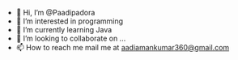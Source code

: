 - 👋 Hi, I’m @Paadipadora
- 👀 I’m interested in programming
- 🌱 I’m currently learning Java
- 💞️ I’m looking to collaborate on ...
- 📫 How to reach me mail me at aadiamankumar360@gmail.com

<!---
Paadipadora/Paadipadora is a ✨ special ✨ repository because its `README.md` (this file) appears on your GitHub profile.
You can click the Preview link to take a look at your changes.
--->
